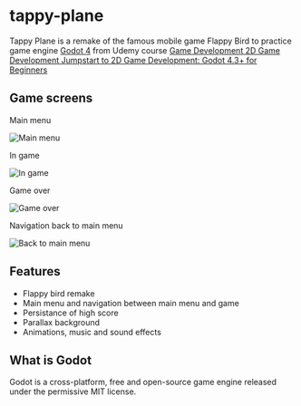 # tappy-plane

Tappy Plane is a remake of the famous mobile game Flappy Bird to practice game engine [Godot 4](https://godotengine.org/) from Udemy course [Game Development 2D Game Development Jumpstart to 2D Game Development: Godot 4.3+ for Beginners](https://www.udemy.com/course/jumpstart-to-2d-game-development-godot-4-for-beginners)

## Game screens

Main menu

![Main menu]("/readme_imgs/main_menu.png")

In game

![In game]("/readme_imgs/gameplay.png")

Game over

![Game over]("/readme_imgs/game_over.png")

Navigation back to main menu

![Back to main menu]("/readme_imgs/press_space.png")

## Features

- Flappy bird remake
- Main menu and navigation between main menu and game
- Persistance of high score
- Parallax background
- Animations, music and sound effects

## What is Godot

Godot is a cross-platform, free and open-source game engine released under the permissive MIT license.

